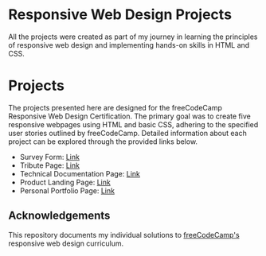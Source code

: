 # Responsive Web Design Projects 

All the projects were created as part of my journey in learning the principles of responsive web design and implementing hands-on skills in HTML and CSS.


# Projects 

The projects presented here are designed for the freeCodeCamp Responsive Web Design Certification. The primary goal was to create five responsive webpages using HTML and basic CSS, adhering to the specified user stories outlined by freeCodeCamp. Detailed information about each project can be explored through the provided links below.

* Survey Form: [Link](https://codepen.io/souri-droid/full/BaMMXam) 
* Tribute Page: [Link](https://codepen.io/souri-droid/full/gOqqVPx) 
* Technical Documentation Page: [Link](https://codepen.io/souri-droid/full/vYbboGx) 
* Product Landing Page: [Link](https://sourabhaprasad.github.io/responsive-web-desigb-fcc/4.%20Product%20Landing%20Page/)
* Personal Portfolio Page: [Link](https://sourabhaprasad.github.io/responsive-web-desigb-fcc/5.%20Portfolio%20Page/)


## Acknowledgements
This repository documents my individual solutions to [freeCodeCamp's](https://www.freecodecamp.org/) responsive web design curriculum. 
